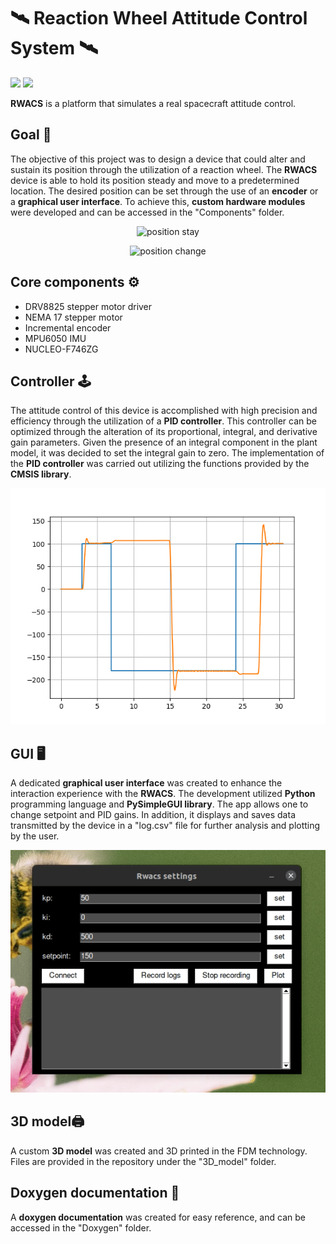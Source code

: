 # :artificial_satellite: Reaction Wheel Attitude Control System :artificial_satellite:

<p align="left">
  <img src="https://img.shields.io/badge/c-%2300599C.svg?style=for-the-badge&logo=c%2B%2B&logoColor=white">
  <img src="https://img.shields.io/badge/Python-3776AB?style=for-the-badge&logo=python&logoColor=white"> 
</p>

**RWACS** is a platform that simulates a real spacecraft attitude control.


## Goal :dart:
The objective of this project was to design a device that could alter and sustain its position through the utilization of a reaction wheel. The **RWACS** device is able to hold its position steady and move to a predetermined location. The desired position can be set through the use of an **encoder** or a **graphical user interface**. To achieve this, **custom hardware modules** were developed and can be accessed in the "Components" folder.
<p align="center">
  <img src="/README_FILES/POSITION_STAY.gif" alt="position stay"/>
</p>

<p align="center">
  <img src="/README_FILES/POSITION_CHANGE.gif" alt="position change"/>
</p>

## Core components :gear:
* DRV8825 stepper motor driver
* NEMA 17 stepper motor
* Incremental encoder
* MPU6050 IMU
* NUCLEO-F746ZG
## Controller :joystick:
The attitude control of this device is accomplished with high precision and efficiency through the utilization of a **PID controller**. This controller can be optimized through the alteration of its proportional, integral, and derivative gain parameters. Given the presence of an integral component in the plant model, it was decided to set the integral gain to zero. The implementation of the **PID controller** was carried out utilizing the functions provided by the **CMSIS library**.

<p align="center">
  <img src="/README_FILES/RWACS.png" alt="graph"/>
</p>

## GUI :desktop_computer:
A dedicated **graphical user interface** was created to enhance the interaction experience with the **RWACS**. The development utilized **Python** programming language and **PySimpleGUI library**. The app allows one to change setpoint and PID gains. In addition, it displays and saves data transmitted by the device in a "log.csv" file for further analysis and plotting by the user.
<p align="center">
  <img src="/README_FILES/GUI.gif" alt="GUI"/>
</p>


## 3D model:printer:
A custom **3D model** was created and 3D printed in the FDM technology. Files are provided in the repository under the "3D_model" folder.
## Doxygen documentation :book:
A **doxygen documentation** was created for easy reference, and can be accessed in the "Doxygen" folder.

